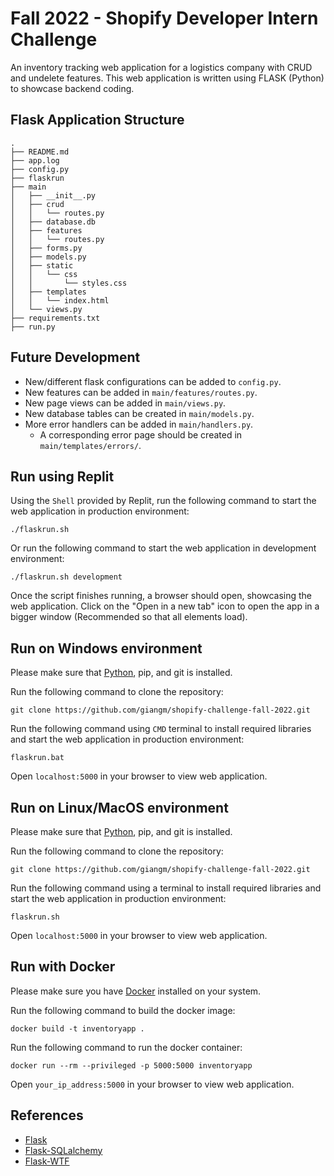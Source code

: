 # Fall 2022 - Shopify Developer Intern Challenge

An inventory tracking web application for a logistics company with CRUD and undelete features. This web application is written using FLASK (Python) to showcase backend coding.

## Flask Application Structure

```
.
├── README.md
├── app.log
├── config.py
├── flaskrun
├── main
│   ├── __init__.py
│   ├── crud
│   │   └── routes.py
│   ├── database.db
│   ├── features
│   │   └── routes.py
│   ├── forms.py
│   ├── models.py
│   ├── static
│   │   └── css
│   │       └── styles.css
│   ├── templates
│   │   └── index.html
│   └── views.py
├── requirements.txt
├── run.py
```

## Future Development
- New/different flask configurations can be added to `config.py`.
- New features can be added in `main/features/routes.py`.
- New page views can be added in `main/views.py`.
- New database tables can be created in `main/models.py`.
- More error handlers can be added in `main/handlers.py`.
  - A corresponding error page should be created in `main/templates/errors/`.

## Run using Replit

Using the `Shell` provided by Replit, run the following command to start the web application in production environment:
```
./flaskrun.sh 
```
Or run the following command to start the web application in development environment:
```
./flaskrun.sh development
```

Once the script finishes running, a browser should open, showcasing the web application. Click on the "Open in a new tab" icon to open the app in a bigger window (Recommended so that all elements load).


## Run on Windows environment
Please make sure that [Python](https://www.python.org/downloads/), pip, and git is installed.

Run the following command to clone the repository:
```
git clone https://github.com/giangm/shopify-challenge-fall-2022.git
```

Run the following command using `CMD` terminal to install required libraries and start the web application in production environment:
```
flaskrun.bat
```

Open `localhost:5000` in your browser to view web application.


## Run on Linux/MacOS environment
Please make sure that [Python](https://www.python.org/downloads/), pip, and git is installed.

Run the following command to clone the repository:
```
git clone https://github.com/giangm/shopify-challenge-fall-2022.git
```

Run the following command using a terminal to install required libraries and start the web application in production environment:
```
flaskrun.sh
```

Open `localhost:5000` in your browser to view web application.


## Run with Docker
Please make sure you have [Docker](https://docs.docker.com/get-docker/) installed on your system.

Run the following command to build the docker image:
```
docker build -t inventoryapp .
```
Run the following command to run the docker container:
```
docker run --rm --privileged -p 5000:5000 inventoryapp
```

Open `your_ip_address:5000` in your browser to view web application.


## References

- [Flask](https://flask.palletsprojects.com/en/2.0.x/)
- [Flask-SQLalchemy](https://flask-sqlalchemy.palletsprojects.com/en/2.x/)
- [Flask-WTF](https://flask-wtf.readthedocs.io/en/1.0.x/)
